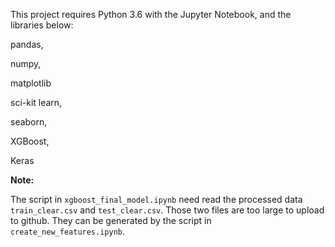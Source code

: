 
This project requires Python 3.6 with the Jupyter Notebook, and the libraries below: 

pandas, 

numpy,

matplotlib

sci-kit learn, 

seaborn,

XGBoost,

Keras

__Note:__

The script in `xgboost_final_model.ipynb` need read the processed data `train_clear.csv` and `test_clear.csv`. Those two files are too large to upload to github. They can be generated by the script in `create_new_features.ipynb`.
